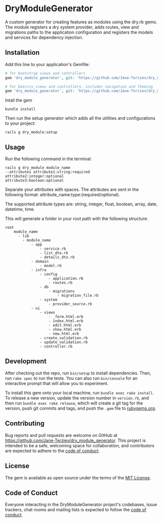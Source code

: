 # DryModuleGenerator

A custom generator for creating features as modules using the dry.rb gems. The module registers a dry system provider, 
adds routes, view and migrations paths to the application configuration and registers the models and services for 
dependency injection.

## Installation

Add this line to your application's Gemfile:

```ruby
# for bootstrap views and controllers
gem 'dry_module_generator', git: 'https://github.com/Jane-Terziev/dry_module_generator.git', branch: 'v0.1.0-bootstrap'

# for bearcss views and controllers, includes navigation and theming 
gem 'dry_module_generator', git: 'https://github.com/Jane-Terziev/dry_module_generator.git', branch: 'v0.1.0-bearcss'
```

Intall the gem
    
    bundle install

Then run the setup generator which adds all the utilities and
configurations to your project:

    rails g dry_module:setup

## Usage
Run the following command in the terminal:

    rails g dry_module module_name 
    --attributes attribute1:string:required
    attribute2:integer:optional
    attribute3:boolean:optional

Separate your attributes with spaces.
The attributes are sent in the following format: attribute_name:type:(required/optional).

The supported attribute types are: string, integer, float, boolean, array, date, datetime, time.

This will generate a folder in your root path with the following structure:

    root
        module_name
          - lib
            - module_name
                - app
                    - service.rb
                    - list_dto.rb
                    - details_dto.rb
                - domain
                    - model.rb
                - infra
                    - config
                        - application.rb
                        - routes.rb
                    - db
                        - migrations
                            - migration_file.rb
                    - system
                        - provider_source.rb
                - ui
                    - views
                        - _form.html.erb
                        - index.html.erb
                        - edit.html.erb
                        - show.html.erb
                        - new.html.erb
                    - create_validation.rb
                    - update_validation.rb
                    - controller.rb


## Development

After checking out the repo, run `bin/setup` to install dependencies. Then, run `rake spec` to run the tests. You can also run `bin/console` for an interactive prompt that will allow you to experiment.

To install this gem onto your local machine, run `bundle exec rake install`. To release a new version, update the version number in `version.rb`, and then run `bundle exec rake release`, which will create a git tag for the version, push git commits and tags, and push the `.gem` file to [rubygems.org](https://rubygems.org).

## Contributing

Bug reports and pull requests are welcome on GitHub at https://github.com/Jane-Terziev/dry_module_generator. This project is intended to be a safe, welcoming space for collaboration, and contributors are expected to adhere to the [code of conduct](https://github.com/[USERNAME]/dry_module_generator/blob/master/CODE_OF_CONDUCT.md).


## License

The gem is available as open source under the terms of the [MIT License](https://opensource.org/licenses/MIT).

## Code of Conduct

Everyone interacting in the DryModuleGenerator project's codebases, issue trackers, chat rooms and mailing lists is expected to follow the [code of conduct](https://github.com/[USERNAME]/dry_module_generator/blob/master/CODE_OF_CONDUCT.md).
